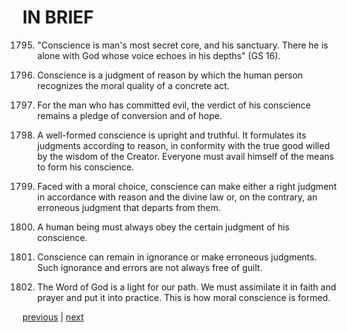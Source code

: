 # IN BRIEF

1795. "Conscience is man's most secret core, and his sanctuary. There he is alone with God whose voice echoes in his depths" (GS 16).

1796. Conscience is a judgment of reason by which the human person recognizes the moral quality of a concrete act.

1797. For the man who has committed evil, the verdict of his conscience remains a pledge of conversion and of hope.

1798. A well-formed conscience is upright and truthful. It formulates its judgments according to reason, in conformity with the true good willed by the wisdom of the Creator. Everyone must avail himself of the means to form his conscience.

1799. Faced with a moral choice, conscience can make either a right judgment in accordance with reason and the divine law or, on the contrary, an erroneous judgment that departs from them.

1800. A human being must always obey the certain judgment of his conscience.

1801. Conscience can remain in ignorance or make erroneous judgments. Such ignorance and errors are not always free of guilt.

1802. The Word of God is a light for our path. We must assimilate it in faith and prayer and put it into practice. This is how moral conscience is formed.

[previous](https://github.com/Tenari/non-fiction/blob/master/catechism/__P62.md) | [next](https://github.com/Tenari/non-fiction/blob/master/catechism/__P64.md)